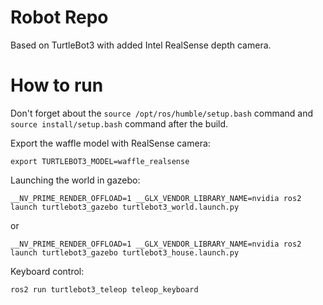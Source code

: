 Robot Repo
=============================

Based on TurtleBot3 with added Intel RealSense depth camera.

# How to run
Don't forget about the
```source /opt/ros/humble/setup.bash```
command and
```source install/setup.bash```
command after the build.

Export the waffle model with RealSense camera:
```
export TURTLEBOT3_MODEL=waffle_realsense
```

Launching the world in gazebo:  
```
__NV_PRIME_RENDER_OFFLOAD=1 __GLX_VENDOR_LIBRARY_NAME=nvidia ros2 launch turtlebot3_gazebo turtlebot3_world.launch.py
```
or
```
__NV_PRIME_RENDER_OFFLOAD=1 __GLX_VENDOR_LIBRARY_NAME=nvidia ros2 launch turtlebot3_gazebo turtlebot3_house.launch.py
```

Keyboard control:  
```
ros2 run turtlebot3_teleop teleop_keyboard
```